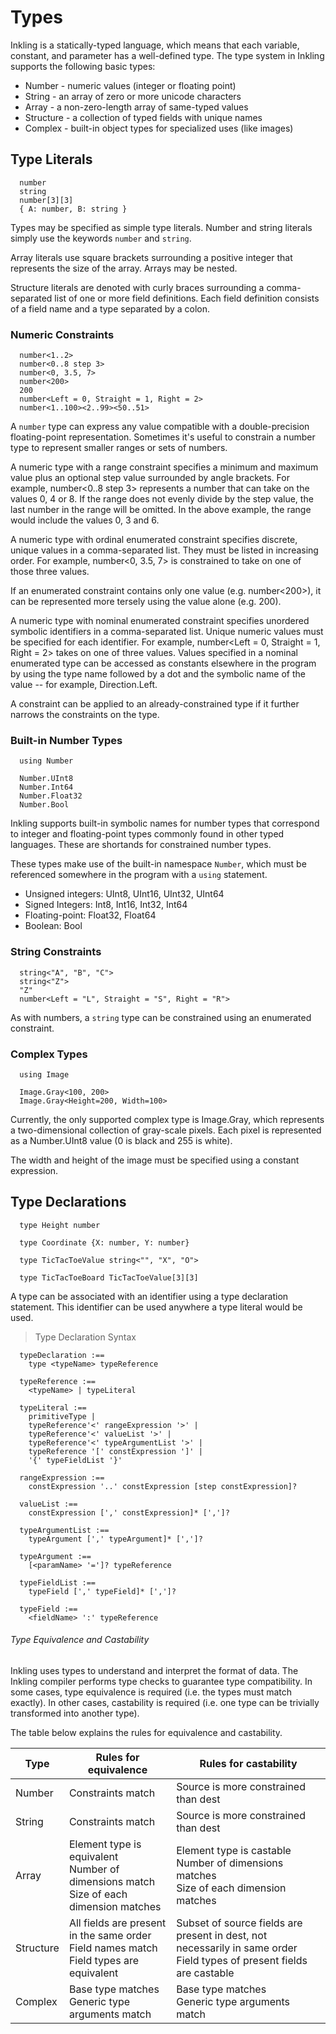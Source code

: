 # Types

Inkling is a statically-typed language, which means that each variable, constant, and parameter has a well-defined type. The type system in Inkling supports the following basic types:
* Number - numeric values (integer or floating point)
* String - an array of zero or more unicode characters
* Array - a non-zero-length array of same-typed values
* Structure - a collection of typed fields with unique names
* Complex - built-in object types for specialized uses (like images)

## Type Literals

```inkling2--code
  number
  string
  number[3][3]
  { A: number, B: string }
```

Types may be specified as simple type literals. Number and string literals simply use the keywords `number` and `string`.

Array literals use square brackets surrounding a positive integer that represents the size of the array. Arrays may be nested.

Structure literals are denoted with curly braces surrounding a comma-separated list of one or more field definitions. Each field definition consists of a field name and a type separated by a colon.

### Numeric Constraints

```inkling2--code
  number<1..2>
  number<0..8 step 3>
  number<0, 3.5, 7>
  number<200>
  200
  number<Left = 0, Straight = 1, Right = 2>
  number<1..100><2..99><50..51>
```

A `number` type can express any value compatible with a double-precision floating-point representation. Sometimes it's useful to constrain a number type to represent smaller ranges or sets of numbers.

A numeric type with a range constraint specifies a minimum and maximum value plus an optional step value surrounded by angle brackets. For example, number<0..8 step 3> represents a number that can take on the values 0, 4 or 8. If the range does not evenly divide by the step value, the last number in the range will be omitted. In the above example, the range would include the values 0, 3 and 6.

A numeric type with ordinal enumerated constraint specifies discrete, unique values in a comma-separated list. They must be listed in increasing order. For example, number<0, 3.5, 7> is constrained to take on one of those three values.

If an enumerated constraint contains only one value (e.g. number<200>), it can be represented more tersely using the value alone (e.g. 200).

A numeric type with nominal enumerated constraint specifies unordered symbolic identifiers in a comma-separated list. Unique numeric values must be specified for each identifier. For example,  number<Left = 0, Straight = 1, Right = 2> takes on one of three values. Values specified in a nominal enumerated type can be accessed as constants elsewhere in the program by using the type name followed by a dot and the symbolic name of the value -- for example, Direction.Left.

A constraint can be applied to an already-constrained type if it further narrows the constraints on the type.

### Built-in Number Types

```inkling2--code
  using Number
```

```inkling2--code
  Number.UInt8
  Number.Int64
  Number.Float32
  Number.Bool
```

Inkling supports built-in symbolic names for number types that correspond to integer and floating-point types commonly found in other typed languages. These are shortands for constrained number types.

These types make use of the built-in namespace `Number`, which must be referenced somewhere in the program with a `using` statement.

*	Unsigned integers: UInt8, UInt16, UInt32, UInt64
*	Signed Integers: Int8, Int16, Int32, Int64
*	Floating-point: Float32, Float64
*	Boolean: Bool

### String Constraints

```inkling2--code
  string<"A", "B", "C">
  string<"Z">
  "Z"
  number<Left = "L", Straight = "S", Right = "R">
```

As with numbers, a `string` type can be constrained using an enumerated constraint.

### Complex Types

```inkling2--code
  using Image
```

```inkling2--code
  Image.Gray<100, 200>
  Image.Gray<Height=200, Width=100>
```

Currently, the only supported complex type is Image.Gray, which represents a two-dimensional collection of gray-scale pixels. Each pixel is represented as a Number.UInt8 value (0 is black and 255 is white).

The width and height of the image must be specified using a constant expression.

## Type Declarations
```inkling2--code
  type Height number

  type Coordinate {X: number, Y: number}

  type TicTacToeValue string<"", "X", "O">

  type TicTacToeBoard TicTacToeValue[3][3]
```

A type can be associated with an identifier using a type declaration statement. This identifier can be used anywhere a type literal would be used.

> Type Declaration Syntax

```inkling2--syntax
  typeDeclaration :==
    type <typeName> typeReference

  typeReference :==
    <typeName> | typeLiteral

  typeLiteral :==
    primitiveType |
    typeReference'<' rangeExpression '>' |
    typeReference'<' valueList '>' |
    typeReference'<' typeArgumentList '>' |
    typeReference '[' constExpression ']' |
    '{' typeFieldList '}'

  rangeExpression :==
    constExpression '..' constExpression [step constExpression]?

  valueList :==
    constExpression [',' constExpression]* [',']?

  typeArgumentList :==
    typeArgument [',' typeArgument]* [',']?

  typeArgument :==
    [<paramName> '=']? typeReference

  typeFieldList :==
    typeField [',' typeField]* [',']?

  typeField :==
    <fieldName> ':' typeReference
```

###### Type Equivalence and Castability

Inkling uses types to understand and interpret the format of data. The Inkling compiler performs type checks to guarantee type compatibility. In some cases, type equivalence is required (i.e. the types must match exactly). In other cases, castability is required (i.e. one type can be trivially transformed into another type).

The table below explains the rules for equivalence and castability.

  Type      |  Rules for equivalence  |  Rules for castability
----------- | ----------------------- | ----------------------- 
Number | Constraints match | Source is more constrained than dest
String | Constraints match | Source is more constrained than dest
Array  | Element type is equivalent<br> Number of dimensions match<br> Size of each dimension matches | Element type is castable<br> Number of dimensions matches<br> Size of each dimension matches
Structure | All fields are present in the same order<br> Field names match<br> Field types are equivalent | Subset of source fields are present in dest, not necessarily in same order<br> Field types of present fields are castable
Complex | Base type matches<br> Generic type arguments match | Base type matches<br> Generic type arguments match

